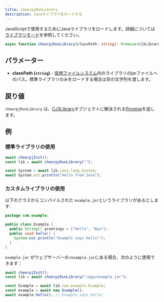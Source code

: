 ```yaml
---
title: cheerpjRunLibrary
description: Javaライブラリをロードする
---
```


JavaScriptで使用するためにJavaライブラリをロードします。詳細については[ライブラリモード](/docs/guides/library-mode)を参照してください。

```ts
async function cheerpjRunLibrary(classPath: string): Promise<CJ3Library>;
```

## パラメーター

- **classPath (`string`)** - [仮想ファイルシステム]内のライブラリのjarファイルへのパス。標準ライブラリのみをロードする場合は空の文字列を渡します。

## 戻り値

`cheerpjRunLibrary` は、[CJ3Library]オブジェクトに解決される[Promise]を返します。

## 例

### 標準ライブラリの使用

```js
await cheerpjInit();
const lib = await cheerpjRunLibrary("");

const System = await lib.java.lang.System;
await System.out.println("Hello from Java");
```

### カスタムライブラリの使用

以下のクラスからコンパイルされた `example.jar`というライブラリがあるとします:

```java
package com.example;

public class Example {
  public String[] greetings = {"Hello", "Bye"};
  public void hello() {
    System.out.println("Example says hello!");
  }
}
```

`example.jar` がウェブサーバーの`/example.jar`にある場合、次のように使用できます：

```js
await cheerpjInit();
const lib = await cheerpjRunLibrary("/app/example.jar");

const Example = await lib.com.example.Example;
const example = await new Example();
await example.hello(); // Example says hello!
```

[Promise]: https://developer.mozilla.org/ja/docs/Web/JavaScript/Reference/Global_Objects/Promise
[仮想ファイルシステム]: /docs/ja/guides/File-System-support
[CJ3Library]: /docs/ja/reference/CJ3Library
